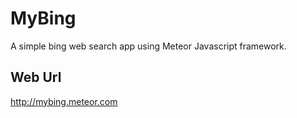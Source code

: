 MyBing
=======

A simple bing web search app using Meteor Javascript framework.

Web Url
-------
http://mybing.meteor.com

